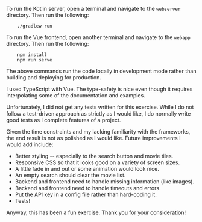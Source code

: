 To run the Kotlin server, open a terminal and navigate to the `webserver` directory.
Then run the following:

```
    ./gradlew run
```

To run the Vue frontend, open another terminal and navigate to the `webapp` directory.
Then run the following:

```
    npm install
    npm run serve
```


The above commands run the code locally in development mode rather than 
building and deploying for production.


I used TypeScript with Vue. The type-safety is nice even though it requires
interpolating some of the documentation and examples.


Unfortunately, I did not get any tests written for this exercise. While I do
not follow a test-driven approach as strictly as I would like, I do normally 
write good tests as I complete features of a project.

Given the time constraints and my lacking familiarity with the frameworks, the
end result is not as polished as I would like. Future improvements I would add
include:
 * Better styling -- especially to the search button and movie tiles.
 * Responsive CSS so that it looks good on a variety of screen sizes.
 * A little fade in and out or some animation would look nice.
 * An empty search should clear the movie list.
 * Backend and frontend need to handle missing information (like images).
 * Backend and frontend need to handle timeouts and errors.
 * Put the API key in a config file rather than hard-coding it.
 * Tests!


Anyway, this has been a fun exercise. Thank you for your consideration!
